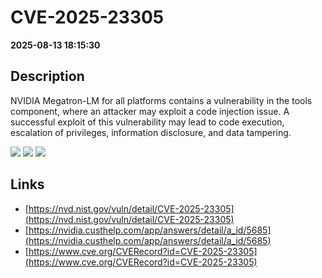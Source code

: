 # CVE-2025-23305

**2025-08-13 18:15:30**

## Description
NVIDIA Megatron-LM for all platforms contains a vulnerability in the tools component, where an attacker may exploit a code injection issue. A successful exploit of this vulnerability may lead to code execution, escalation of privileges, information disclosure, and data tampering.

![](https://img.shields.io/static/v1?label=Score&message=7.8&color=red)
![](https://img.shields.io/static/v1?label=Severity&message=HIGH&color=red)
![](https://img.shields.io/static/v1?label=CWE&message=RCE&color=green)

## Links
- [https://nvd.nist.gov/vuln/detail/CVE-2025-23305](https://nvd.nist.gov/vuln/detail/CVE-2025-23305)
- [https://nvidia.custhelp.com/app/answers/detail/a_id/5685](https://nvidia.custhelp.com/app/answers/detail/a_id/5685)
- [https://www.cve.org/CVERecord?id=CVE-2025-23305](https://www.cve.org/CVERecord?id=CVE-2025-23305)
